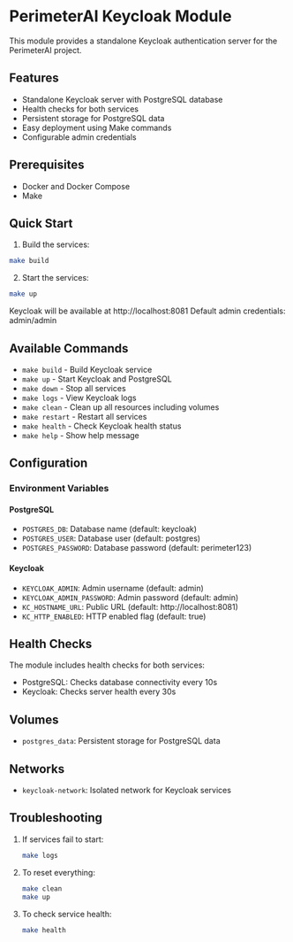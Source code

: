 # PerimeterAI Keycloak Module

This module provides a standalone Keycloak authentication server for the PerimeterAI project.

## Features

- Standalone Keycloak server with PostgreSQL database
- Health checks for both services
- Persistent storage for PostgreSQL data
- Easy deployment using Make commands
- Configurable admin credentials

## Prerequisites

- Docker and Docker Compose
- Make

## Quick Start

1. Build the services:
```bash
make build
```

2. Start the services:
```bash
make up
```

Keycloak will be available at http://localhost:8081
Default admin credentials: admin/admin

## Available Commands

- `make build` - Build Keycloak service
- `make up` - Start Keycloak and PostgreSQL
- `make down` - Stop all services
- `make logs` - View Keycloak logs
- `make clean` - Clean up all resources including volumes
- `make restart` - Restart all services
- `make health` - Check Keycloak health status
- `make help` - Show help message

## Configuration

### Environment Variables

#### PostgreSQL
- `POSTGRES_DB`: Database name (default: keycloak)
- `POSTGRES_USER`: Database user (default: postgres)
- `POSTGRES_PASSWORD`: Database password (default: perimeter123)

#### Keycloak
- `KEYCLOAK_ADMIN`: Admin username (default: admin)
- `KEYCLOAK_ADMIN_PASSWORD`: Admin password (default: admin)
- `KC_HOSTNAME_URL`: Public URL (default: http://localhost:8081)
- `KC_HTTP_ENABLED`: HTTP enabled flag (default: true)

## Health Checks

The module includes health checks for both services:

- PostgreSQL: Checks database connectivity every 10s
- Keycloak: Checks server health every 30s

## Volumes

- `postgres_data`: Persistent storage for PostgreSQL data

## Networks

- `keycloak-network`: Isolated network for Keycloak services

## Troubleshooting

1. If services fail to start:
   ```bash
   make logs
   ```

2. To reset everything:
   ```bash
   make clean
   make up
   ```

3. To check service health:
   ```bash
   make health
   ```
